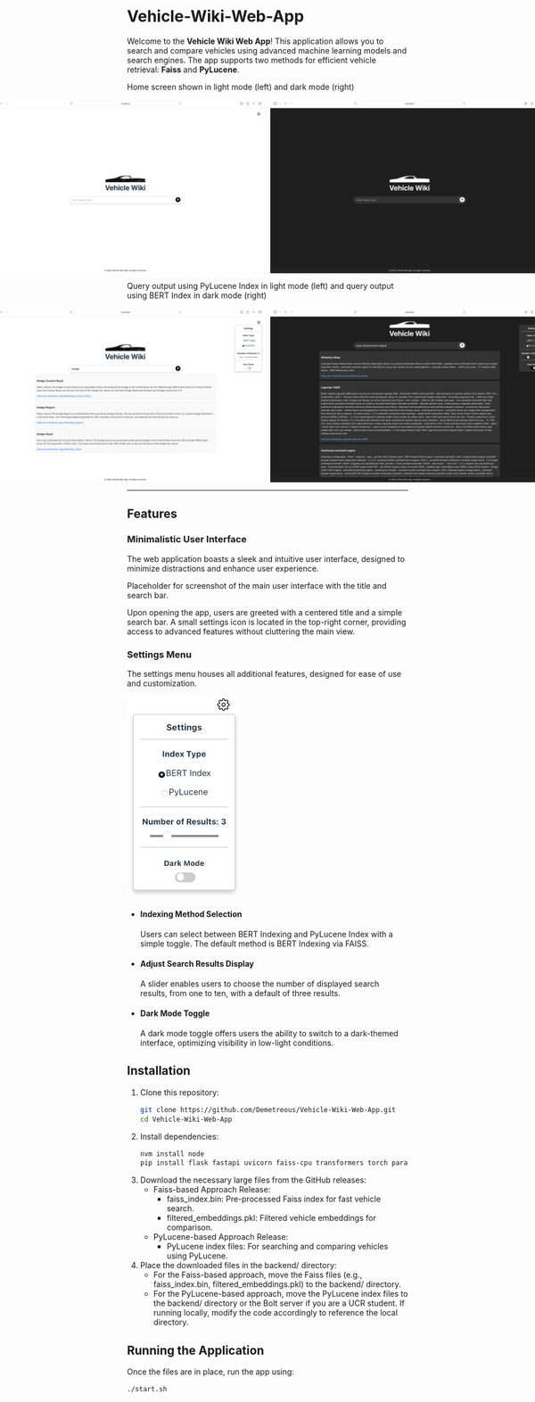 # Vehicle-Wiki-Web-App

Welcome to the **Vehicle Wiki Web App**! This application allows you to search and compare vehicles using advanced machine learning models and search engines. The app supports two methods for efficient vehicle retrieval: **Faiss** and **PyLucene**.

Home screen shown in light mode (left) and dark mode (right)

<div style="display: flex; justify-content: center; gap: 10px;">
    <img src="screenshots/home.png" alt="Home Screen" width="500">
    <img src="screenshots/home_dark.png" alt="Home Screen Dark Mode" width="500">
</div>


Query output using PyLucene Index in light mode (left) and query output using BERT Index in dark mode (right)

<div style="display: flex; justify-content: center; gap: 10px;">
    <img src="screenshots/PyLucene_search.png" alt="PyLucene Search" width="500">
    <img src="screenshots/BERT_search.png" alt="BERT Search" width="500">
</div>

---

## Features

### Minimalistic User Interface
The web application boasts a sleek and intuitive user interface, designed to minimize distractions and enhance user experience.


Placeholder for screenshot of the main user interface with the title and search bar.

Upon opening the app, users are greeted with a centered title and a simple search bar. A small settings icon is located in the top-right corner, providing access to advanced features without cluttering the main view.

### Settings Menu
The settings menu houses all additional features, designed for ease of use and customization.

<img src="screenshots/settings.png" alt="settings menu" width="200">


- #### Indexing Method Selection
  Users can select between BERT Indexing and PyLucene Index with a simple toggle. The default method is BERT Indexing via FAISS.

- #### Adjust Search Results Display
  A slider enables users to choose the number of displayed search results, from one to ten, with a default of three results.

- #### Dark Mode Toggle
  A dark mode toggle offers users the ability to switch to a dark-themed interface, optimizing visibility in low-light conditions.


## Installation

1. Clone this repository:
   ```bash
   git clone https://github.com/Demetreous/Vehicle-Wiki-Web-App.git
   cd Vehicle-Wiki-Web-App
   ```
2. Install dependencies:
   ```bash
   nvm install node
   pip install flask fastapi uvicorn faiss-cpu transformers torch paramiko pydantic

   ```
3. Download the necessary large files from the GitHub releases:
   - Faiss-based Approach Release:
       - faiss_index.bin: Pre-processed Faiss index for fast vehicle search.
       - filtered_embeddings.pkl: Filtered vehicle embeddings for comparison.
   - PyLucene-based Approach Release:
       - PyLucene index files: For searching and comparing vehicles using PyLucene.
4. Place the downloaded files in the backend/ directory:
   - For the Faiss-based approach, move the Faiss files (e.g., faiss_index.bin, filtered_embeddings.pkl) to the backend/ directory.
   - For the PyLucene-based approach, move the PyLucene index files to the backend/ directory or the Bolt server if you are a UCR student. If running locally, modify the code accordingly to reference the local directory.
  
## Running the Application
Once the files are in place, run the app using:
```bash
./start.sh
```
